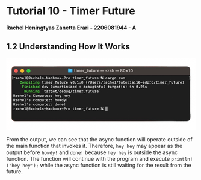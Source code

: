 # Tutorial 10 - Timer Future
**Rachel Heningtyas Zanetta Erari - 2206081944 - A**

## 1.2 Understanding How It Works
<img src="image/image-1.png">

From the output, we can see that the async function will operate outside of the main function that invokes it. Therefore, `hey hey` may appear as the output before `howdy!` and `done!` because `hey hey` is outside the async function. The function will continue with the program and execute `println!("hey hey");` while the async function is still waiting for the result from the future.
